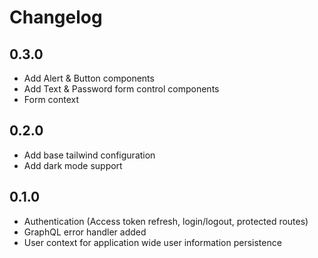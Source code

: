 # Changelog

## 0.3.0
- Add Alert & Button components
- Add Text & Password form control components
- Form context

## 0.2.0
- Add base tailwind configuration
- Add dark mode support

## 0.1.0
- Authentication (Access token refresh, login/logout, protected routes)
- GraphQL error handler added
- User context for application wide user information persistence